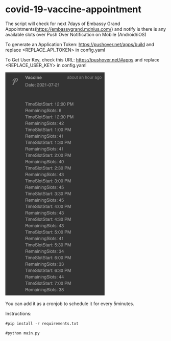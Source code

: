 # covid-19-vaccine-appointment


The script will check for next 7days of Embassy Grand Appointments(https://embassygrand.mdnius.com/) and notify is there is any available slots over Push Over Notification on Mobile (Android/iOS)

To generate an Application Token: https://pushover.net/apps/build and replace <REPLACE_API_TOKEN> in config.yaml

To Get User Key, check this URL: https://pushover.net/#apps and replace <REPLACE_USER_KEY> in config.yaml


![](Push_Over_Notification.png)

You can add it as a cronjob to schedule it for every 5minutes.

Instructions:

```
#pip install -r requirements.txt
```

```
#python main.py
```
